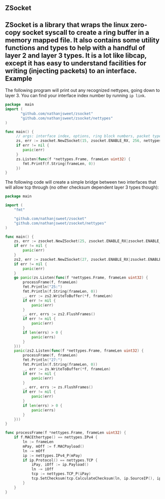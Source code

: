 ZSocket
-------
ZSocket is a library that wraps the linux zero-copy socket syscall to create a ring buffer in a memory mapped file.
It also contains some utility functions and types to help with a handful of layer 2 and layer 3 types.
It is a lot like libcap, except it has easy to understand facilities for writing (injecting packets) to an interface.
Example
-------
The following program will print out any recognized nettypes, going down to layer 3.
You can find your interface index number by running `ip link`.
```go
package  main
import (
       "github.com/nathanjsweet/zsocket"
       "github.com/nathanjsweet/zsocket/nettypes"
)

func main() {
     // args: interface index, options, ring block numbers, packet types
     zs, err := zsocket.NewZSocket(15, zsocket.ENABLE_RX, 256, nettypes.All)
     if err != nil {
        panic(err)
     }
     zs.Listen(func(f *nettypes.Frame, frameLen uint32) {
        fmt.Printf(f.String(frameLen, 0))
     })
}
```

The following code will create a simple bridge between two interfaces that will allow tcp through (no other checksum dependent layer 3 types though):
```go
package main

import (
	"fmt"

	"github.com/nathanjsweet/zsocket"
	"github.com/nathanjsweet/zsocket/nettypes"
)

func main() {
	zs, err := zsocket.NewZSocket(25, zsocket.ENABLE_RX|zsocket.ENABLE_TX, 256, nettypes.All)
	if err != nil {
		panic(err)
	}
	zs2, err := zsocket.NewZSocket(27, zsocket.ENABLE_RX|zsocket.ENABLE_TX, 256, nettypes.All)
	if err != nil {
		panic(err)
	}
	go panic(zs.Listen(func(f *nettypes.Frame, frameLen uint32) {
		processFrame(f, frameLen)
		fmt.Println("25:")
		fmt.Println(f.String(frameLen, 0))
		_, err := zs2.WriteToBuffer(*f, frameLen)
		if err != nil {
			panic(err)
		}
		_, err, errs := zs2.FlushFrames()
		if err != nil {
			panic(err)
		}
		if len(errs) > 0 {
			panic(errs)
		}
	}))
	panic(zs2.Listen(func(f *nettypes.Frame, frameLen uint32) {
		processFrame(f, frameLen)
		fmt.Println("27:")
		fmt.Println(f.String(frameLen, 0))
		_, err := zs.WriteToBuffer(*f, frameLen)
		if err != nil {
			panic(err)
		}
		_, err, errs := zs.FlushFrames()
		if err != nil {
			panic(err)
		}
		if len(errs) > 0 {
			panic(errs)
		}
	}))
}

func processFrame(f *nettypes.Frame, frameLen uint32) {
	if f.MACEthertype() == nettypes.IPv4 {
		ln := frameLen
		mPay, mOff := f.MACPayload()
		ln -= mOff
		ip := nettypes.IPv4_P(mPay)
		if ip.Protocol() == nettypes.TCP {
			iPay, iOff := ip.Payload()
			ln -= iOff
			tcp := nettypes.TCP_P(iPay)
			tcp.SetChecksum(tcp.CalculateChecksum(ln, ip.SourceIP(), ip.DestinationIP()))
		}
	}
}
```
